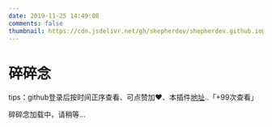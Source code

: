 ```yaml
---
date: 2019-11-25 14:49:08
comments: false
thumbnail: https://cdn.jsdelivr.net/gh/shepherdev/shepherdev.github.io@hexo/static/blog/mito1.png
---
```


<div class = "text-center"><h1>碎碎念</h1></div><div class = "text-tips">

tips：github登录后按时间正序查看、可点赞加❤️、本插件[地址](https://github.com/removeif/gitalk)..<span id="busuanzi_container_page_pv">「<span id="busuanzi_value_page_pv">+99</span>次查看」</span></div>
<div id="comment-container1"><div class="text-tips">碎碎念加载中，请稍等...</div></div>
<link rel="stylesheet" href="https://cdnjs.loli.net/ajax/libs/gitalk/1.6.0/gitalk.css"/>

<script>
    $.getScript("/js/gitalk_self.min.js", function () {
        var gitalk = new Gitalk({
            clientID: clientId,
            clientSecret: clientSecret,
            id: '666666',
            repo: 'shepherdev.github.io',
            owner: 'shepherdev',
            admin: "shepherdev",
            createIssueManually: true,
            distractionFreeMode: false
        });
        gitalk.render('comment-container1');
    });
</script>